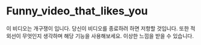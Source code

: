 # Funny_video_that_likes_you
이 비디오는 개구쟁이 입니다. 당신이 비디오를 종료하려 하면 저항할 것입니다. 또한 적외선이 무엇인지 생각하며 해당 기능을 사용해보세요. 이상한 느낌을 받을 수 있습니다.
